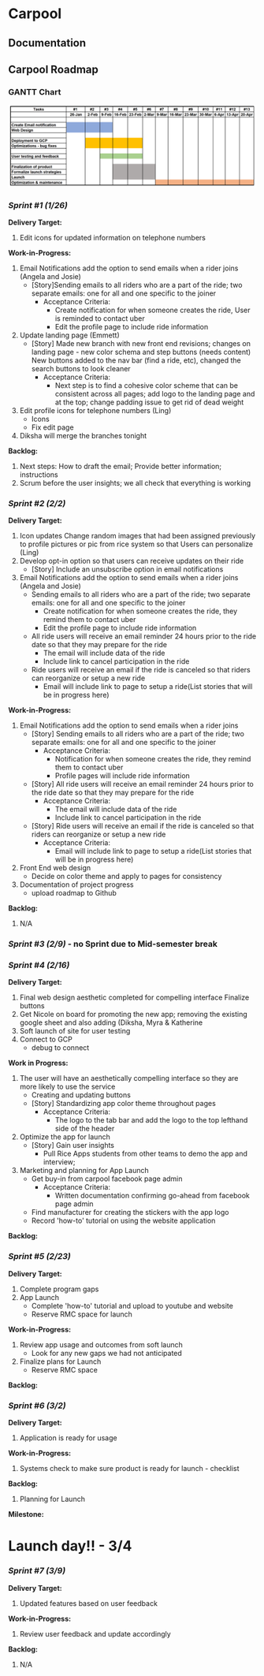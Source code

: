 # Carpool 
## Documentation

## Carpool Roadmap

### GANTT Chart
<img src="Carpool_GANTT_chart.PNG">

### **_Sprint #1 (1/26)_**

**Delivery Target:**
1. Edit icons for updated information on telephone numbers

**Work-in-Progress:**
1. Email Notifications add the option to send emails when a rider joins (Angela and Josie)
   - [Story]Sending emails to all riders who are a part of the ride; two separate emails: one for all and one specific to the joiner
     - Acceptance Criteria:
       - Create notification for when someone creates the ride, User is reminded to contact uber
       - Edit the profile page to include ride information
2. Update landing page (Emmett)
   - [Story] Made new branch with new front end revisions; changes on landing page - new color schema and step buttons (needs content) New buttons added to the nav bar (find a ride, etc), changed the search buttons to look cleaner
      - Acceptance Criteria:
        - Next step is to find a cohesive color scheme that can be consistent across all pages; add logo to the landing page and at the top; change padding issue to get rid of dead weight
3. Edit profile icons for telephone numbers (Ling)
   - Icons 
   - Fix edit page
4. Diksha will merge the branches tonight

**Backlog:**
1. Next steps: How to draft the email; Provide better information; instructions
2. Scrum before the user insights; we all check that everything is working

### **_Sprint #2 (2/2)_**

**Delivery Target:**
1. Icon updates Change random images that had been assigned previously to profile pictures or pic from rice system so that Users can personalize (Ling)
2. Develop opt-in option so that users can receive updates on their ride
   - [Story] Include an unsubscribe option in email notifications
3. Email Notifications add the option to send emails when a rider joins (Angela and Josie)
   - Sending emails to all riders who are a part of the ride; two separate emails: one for all and one specific to the joiner
     - Create notification for when someone creates the ride, they remind them to contact uber
     - Edit the profile page to include ride information
   - All ride users will receive an email reminder 24 hours prior to the ride date so that they may prepare for the ride
     - The email will include data of the ride
     - Include link to cancel participation in the ride
   - Ride users will receive an email if the ride is canceled so that riders can reorganize or setup a new ride
     - Email will include link to page to setup a ride(List stories that will be in progress here)

**Work-in-Progress:**
1. Email Notifications add the option to send emails when a rider joins 
   - [Story] Sending emails to all riders who are a part of the ride; two separate emails: one for all and one specific to the joiner
     - Acceptance Criteria:
       - Notification for when someone creates the ride, they remind them to contact uber
       - Profile pages will include ride information
   - [Story] All ride users will receive an email reminder 24 hours prior to the ride date so that they may prepare for the ride
     - Acceptance Criteria:
       - The email will include data of the ride
       - Include link to cancel participation in the ride
   - [Story] Ride users will receive an email if the ride is canceled so that riders can reorganize or setup a new ride
     - Acceptance Criteria:
       - Email will include link to page to setup a ride(List stories that will be in progress here)
2. Front End web design
   - Decide on color theme and apply to pages for consistency
3. Documentation of project progress
   - upload roadmap to Github
   
**Backlog:**
1. N/A

### **_Sprint #3 (2/9)_** - no Sprint due to Mid-semester break

### **_Sprint #4 (2/16)_**

**Delivery Target:**
1. Final web design aesthetic completed for compelling interface
Finalize buttons
2. Get Nicole on board for promoting the new app; removing the existing google sheet and also adding (Diksha, Myra & Katherine
3. Soft launch of site for user testing
4. Connect to GCP
   - debug to connect

**Work in Progress:**
1. The user will have an aesthetically compelling interface so they are more likely to use the service
   - Creating and updating buttons
   - [Story] Standardizing app color theme throughout pages
     - Acceptance Criteria:
       - The logo to the tab bar and add the logo to the top lefthand side of the header
2. Optimize the app for launch
   - [Story] Gain user insights
     - Pull Rice Apps students from other teams to demo the app and interview;
3. Marketing and planning for App Launch
   - Get buy-in from carpool facebook page admin
     - Acceptance Criteria:
       - Written documentation confirming go-ahead from facebook page admin 
   - Find manufacturer for creating the stickers with the app logo
   - Record 'how-to' tutorial on using the website application
   
**Backlog:**

### **_Sprint #5 (2/23)_**

**Delivery Target:**
1. Complete program gaps
2. App Launch
   - Complete 'how-to' tutorial and upload to youtube and website
   - Reserve RMC space for launch

**Work-in-Progress:**
1. Review app usage and outcomes from soft launch
   - Look for any new gaps we had not anticipated
2. Finalize plans for Launch
   - Reserve RMC space

**Backlog:**

### **_Sprint #6 (3/2)_**

**Delivery Target:**
1. Application is ready for usage

**Work-in-Progress:**
1. Systems check to make sure product is ready for launch - checklist

**Backlog:**
1. Planning for Launch

**Milestone:**
# Launch day!! - 3/4

### **_Sprint #7 (3/9)_**

**Delivery Target:**
1. Updated features based on user feedback

**Work-in-Progress:**
1. Review user feedback and update accordingly

**Backlog:**
1. N/A
